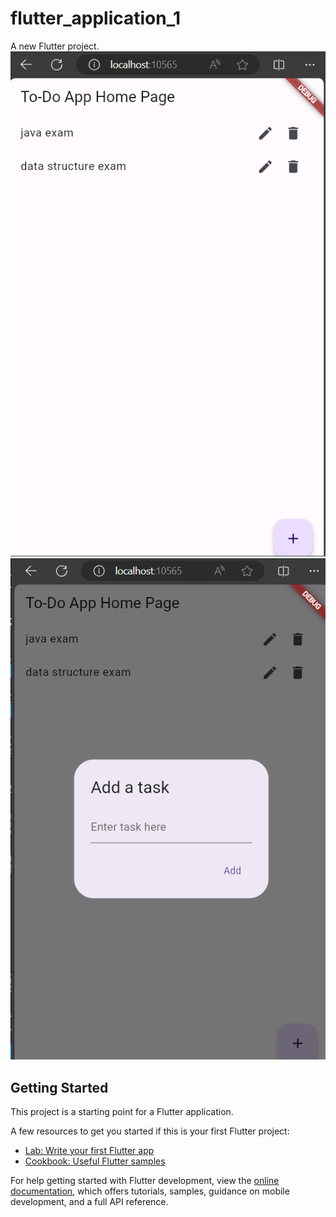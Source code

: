 # flutter_application_1

A new Flutter project.
<img src="https://github.com/prodhan2/flutter_application_1/blob/main/Screenshot%202024-05-15%20123011.png" alt="todo app">
<img src="https://github.com/prodhan2/flutter_application_1/blob/main/Screenshot%202024-05-15%20123947.png" alt="todo app">
## Getting Started

This project is a starting point for a Flutter application.

A few resources to get you started if this is your first Flutter project:

- [Lab: Write your first Flutter app](https://docs.flutter.dev/get-started/codelab)
- [Cookbook: Useful Flutter samples](https://docs.flutter.dev/cookbook)

For help getting started with Flutter development, view the
[online documentation](https://docs.flutter.dev/), which offers tutorials,
samples, guidance on mobile development, and a full API reference.
